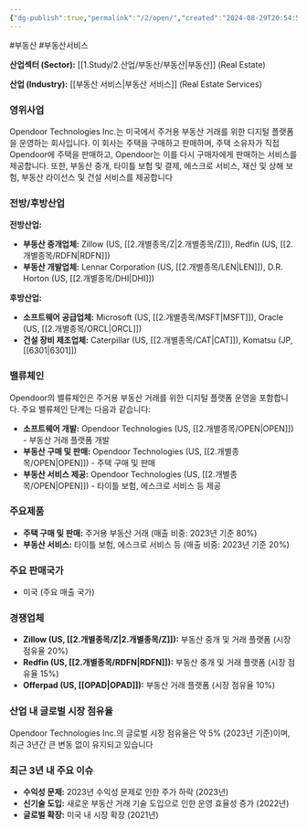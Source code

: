 ```yaml
---
{"dg-publish":true,"permalink":"/2/open/","created":"2024-08-29T20:54:59.366+09:00","updated":"2025-07-29T21:37:05.022+09:00"}
---
```


#부동산 #부동산서비스 


**산업섹터 (Sector):** [[1.Study/2.산업/부동산/부동산\|부동산]] (Real Estate)  

**산업 (Industry):** [[부동산 서비스\|부동산 서비스]] (Real Estate Services)

### 영위사업

Opendoor Technologies Inc.는 미국에서 주거용 부동산 거래를 위한 디지털 플랫폼을 운영하는 회사입니다. 이 회사는 주택을 구매하고 판매하며, 주택 소유자가 직접 Opendoor에 주택을 판매하고, Opendoor는 이를 다시 구매자에게 판매하는 서비스를 제공합니다. 또한, 부동산 중개, 타이틀 보험 및 결제, 에스크로 서비스, 재산 및 상해 보험, 부동산 라이선스 및 건설 서비스를 제공합니다

### 전방/후방산업

**전방산업:**

- **부동산 중개업체:** Zillow (US, [[2.개별종목/Z\|2.개별종목/Z]]), Redfin (US, [[2.개별종목/RDFN\|RDFN]])
- **부동산 개발업체:** Lennar Corporation (US, [[2.개별종목/LEN\|LEN]]), D.R. Horton (US, [[2.개별종목/DHI\|DHI]])

**후방산업:**

- **소프트웨어 공급업체:** Microsoft (US, [[2.개별종목/MSFT\|MSFT]]), Oracle (US, [[2.개별종목/ORCL\|ORCL]])
- **건설 장비 제조업체:** Caterpillar (US, [[2.개별종목/CAT\|CAT]]), Komatsu (JP, [[6301\|6301]])

### 밸류체인

Opendoor의 밸류체인은 주거용 부동산 거래를 위한 디지털 플랫폼 운영을 포함합니다. 주요 밸류체인 단계는 다음과 같습니다:

- **소프트웨어 개발:** Opendoor Technologies (US, [[2.개별종목/OPEN\|OPEN]]) - 부동산 거래 플랫폼 개발
- **부동산 구매 및 판매:** Opendoor Technologies (US, [[2.개별종목/OPEN\|OPEN]]) - 주택 구매 및 판매
- **부동산 서비스 제공:** Opendoor Technologies (US, [[2.개별종목/OPEN\|OPEN]]) - 타이틀 보험, 에스크로 서비스 등 제공

### 주요제품

- **주택 구매 및 판매:** 주거용 부동산 거래 (매출 비중: 2023년 기준 80%)
- **부동산 서비스:** 타이틀 보험, 에스크로 서비스 등 (매출 비중: 2023년 기준 20%)

### 주요 판매국가

- 미국 (주요 매출 국가)

### 경쟁업체

- **Zillow (US, [[2.개별종목/Z\|2.개별종목/Z]]):** 부동산 중개 및 거래 플랫폼 (시장 점유율 20%)
- **Redfin (US, [[2.개별종목/RDFN\|RDFN]]):** 부동산 중개 및 거래 플랫폼 (시장 점유율 15%)
- **Offerpad (US, [[OPAD\|OPAD]]):** 부동산 거래 플랫폼 (시장 점유율 10%)

### 산업 내 글로벌 시장 점유율

Opendoor Technologies Inc.의 글로벌 시장 점유율은 약 5% (2023년 기준)이며, 최근 3년간 큰 변동 없이 유지되고 있습니다

### 최근 3년 내 주요 이슈

- **수익성 문제:** 2023년 수익성 문제로 인한 주가 하락 (2023년)
- **신기술 도입:** 새로운 부동산 거래 기술 도입으로 인한 운영 효율성 증가 (2022년)
- **글로벌 확장:** 미국 내 시장 확장 (2021년)